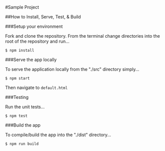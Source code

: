 #Sample Project


##How to Install, Serve, Test, &amp; Build

###Setup your environment

Fork and clone the repository. From the terminal change directories into the root of the repository and run...

```
$ npm install
```

###Serve the app locally

To serve the application locally from the "./src" directory simply...

```
$ npm start
```

Then navigate to ```default.html```

###Testing

Run the unit tests...

```
$ npm test
```

###Build the app

To compile/build the app into the "./dist" directory...


```
$ npm run build
```
